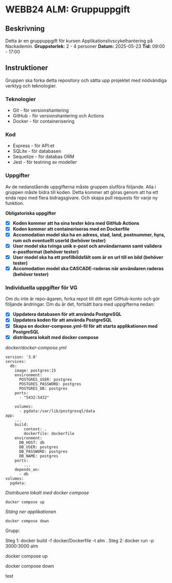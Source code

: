 # WEBB24 ALM: Gruppuppgift

## Beskrivning

Detta är en gruppuppgift för kursen Applikationslivscykelhantering på Nackademin.
**Gruppstorlek:** 2 - 4 personer
**Datum:** 2025-05-23
**Tid:** 09:00 - 17:00

## Instruktioner

Gruppen ska forka detta repository och sätta upp projektet med nödvändiga verktyg och teknologier.

### Teknologier

- Git - för versionshantering
- GitHub - för versionshantering och Actions
- Docker - för containerisering

### Kod

- Express - för API:et
- SQLite - för databasen
- Sequelize - för databas ORM
- Jest - för testning av modeller

### Uppgifter

Av de nedanstående uppgifterna måste gruppen slutföra följande. Alla i gruppen måste bidra till koden. Detta kommer att göras genom att ha ett enda repo med flera bidragsgivare. Och skapa pull requests för varje ny funktion.

**Obligatoriska uppgifter**

- [X] **Koden kommer att ha sina tester köra med GitHub Actions**
- [X] **Koden kommer att containeriseras med en Dockerfile**
- [X] **Accomodation model ska ha en adress, stad, land, postnummer, hyra, rum och eventuellt userId (behöver tester)**
- [X] **User model ska tvinga unik e-post och användarnamn samt validera e-postformat (behöver tester)**
- [X] **User model ska ha ett profilbildsfält som är en url till en bild (behöver tester)**
- [X] **Accomodation model ska CASCADE-raderas när användaren raderas (behöver tester)**

### Individuella uppgifter för VG

Om du inte är repo-ägaren, forka repot till ditt eget GitHub-konto och gör följande ändringar. Om du är det, fortsätt bara med uppgifterna nedan:

- [X] **Uppdatera databasen för att använda PostgreSQL**
- [X] **Uppdatera koden för att använda PostgreSQL**
- [X] **Skapa en docker-compose.yml-fil för att starta applikationen med PostgreSQL**
- [X] **distribuera lokalt med docker compose**

_docker/docker-compose.yml_

```
version: '3.8'
services:
  db:
    image: postgres:15
    environment:
      POSTGRES_USER: postgres
      POSTGRES_PASSWORD: postgres
      POSTGRES_DB: postgres
    ports:
      - "5432:5432"

    volumes:
      - pgdata:/var/lib/postgresql/data
app:
    ...
    build:
        context: .
        dockerfile: dockerfile
    environment:
      DB_HOST: db
      DB_USER: postgres
      DB_PASSWORD: postgres
      DB_NAME: postgres
    ports:
        ...
    depends_on:
      - db
volumes:
  pgdata:
```

_Distribuera lokalt med docker compose_

```
docker compose up
```

_Stäng ner applikationen_

```
docker compose down 
```

Grupp:

Steg 1: docker build -f docker/Dockerfile -t alm .
Steg 2: docker run -p 3000:3000 alm


docker compose up

docker compose down 

test